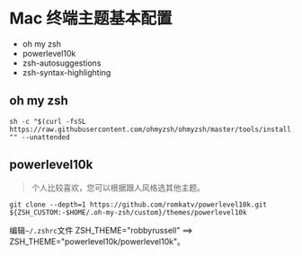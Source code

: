 # Mac 终端主题基本配置 

- oh my zsh
- powerlevel10k
- zsh-autosuggestions
- zsh-syntax-highlighting

## oh my zsh
```
sh -c "$(curl -fsSL https://raw.githubusercontent.com/ohmyzsh/ohmyzsh/master/tools/install.sh)" "" --unattended
```

## powerlevel10k
> 个人比较喜欢，您可以根据跟人风格选其他主题。

```
git clone --depth=1 https://github.com/romkatv/powerlevel10k.git ${ZSH_CUSTOM:-$HOME/.oh-my-zsh/custom}/themes/powerlevel10k
```
编辑`~/.zshrc`文件 ZSH_THEME="robbyrussell" ==>　ZSH_THEME="powerlevel10k/powerlevel10k"。
